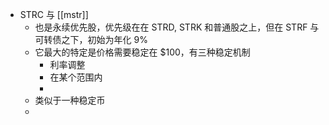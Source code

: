 - STRC 与 [[mstr]]
	- 也是永续优先股，优先级在在 STRD, STRK 和普通股之上，但在 STRF 与可转债之下，初始为年化 9%
	- 它最大的特定是价格需要稳定在 $100，有三种稳定机制
		- 利率调整
		- 在某个范围内
		-
	- 类似于一种稳定币
	-